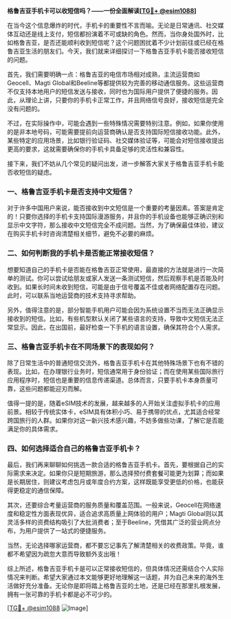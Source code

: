 **格鲁吉亚手机卡可以收短信吗？——一份全面解读[[TG💪+ @esim1088](https://t.me/s/esim1088)]**

在当今这个信息爆炸的时代，手机卡的重要性不言而喻。无论是日常通讯、社交媒体互动还是线上支付，短信都扮演着不可或缺的角色。然而，当你身处国外时，比如格鲁吉亚，是否还能顺利收到短信呢？这个问题困扰着不少计划前往或已经在格鲁吉亚生活的朋友们。今天，我们就来详细探讨一下格鲁吉亚手机卡能否接收短信的问题。

首先，我们需要明确一点：格鲁吉亚的电信市场相对成熟，主流运营商如Geocell、Magti Global和Beeline等都提供较为完善的移动通信服务。这些运营商不仅支持本地用户的短信发送与接收，同时也为国际用户提供了便捷的服务。因此，从理论上讲，只要你的手机卡正常工作，并且网络信号良好，接收短信是完全没有问题的。

不过，在实际操作中，可能会遇到一些特殊情况需要特别注意。例如，如果你使用的是非本地号码，可能需要提前向运营商确认是否支持国际短信接收功能。此外，某些特定的应用场景，比如银行验证码、社交媒体验证等，可能会对短信接收提出更高的要求，这就需要确保你的手机卡具备足够的灵活性和兼容性。

接下来，我们不妨从几个常见的疑问出发，进一步解答大家关于格鲁吉亚手机卡能否收短信的疑虑。

### **一、格鲁吉亚手机卡是否支持中文短信？**

对于许多中国用户来说，能否接收到中文短信是一个重要的考量因素。答案是肯定的！只要你选择的手机卡支持国际漫游服务，并且你的手机设备也能够正确识别和显示中文字符，那么接收中文短信完全不成问题。当然，为了确保最佳体验，建议在购买手机卡时咨询清楚相关细节，避免不必要的麻烦。

### **二、如何判断我的手机卡是否能正常接收短信？**

想要知道自己的手机卡是否能在格鲁吉亚正常使用，最直接的方法就是进行一次简单的测试。你可以尝试给朋友或家人发送一条测试短信，然后观察手机是否能及时收到。如果长时间未收到短信，可能是由于信号覆盖不佳或者网络配置存在问题。此时，可以联系当地运营商的技术支持寻求帮助。

另外，值得注意的是，部分智能手机用户可能会因为系统设置不当而无法正确显示接收到的短信。比如，有些机型默认关闭了某些语言的支持，导致中文短信无法正常显示。因此，在出国前，最好检查一下手机的语言设置，确保其符合个人需求。

### **三、格鲁吉亚手机卡在不同场景下的表现如何？**

除了日常生活中的普通短信交流外，格鲁吉亚手机卡在其他特殊场景下也有不错的表现。比如，在办理银行业务时，短信通常用于身份验证；而在使用某些国际旅行应用程序时，短信也是重要的信息传递渠道。总体而言，只要手机卡本身质量可靠，这些问题都能迎刃而解。

值得一提的是，随着eSIM技术的发展，越来越多的人开始关注虚拟手机卡的应用前景。相较于传统实体卡，eSIM具有体积小巧、易于携带的优点，尤其适合经常跨国旅行的人群。如果你对这一新兴技术感兴趣，不妨多做些功课，了解它是否能满足你的具体需求。

### **四、如何选择适合自己的格鲁吉亚手机卡？**

最后，我们再来聊聊如何挑选一款合适的格鲁吉亚手机卡。首先，要根据自己的实际需求来决定。如果你只是短期旅游，那么选择预付费套餐可能更为划算；而如果是长期居住，则建议考虑包月或年度合约方案，这样既能享受更低的价格，也能获得更稳定的通信保障。

其次，还要综合考量运营商的服务质量和覆盖范围。一般来说，Geocell在网络速度和稳定性方面表现优异，适合追求高质量上网体验的用户；Magti Global则以其灵活多样的资费结构吸引了大批消费者；至于Beeline，凭借其广泛的营业网点分布，为用户提供了一站式的便捷服务。

当然，无论选择哪家运营商，都不要忘记事先了解清楚相关的收费政策。毕竟，谁都不希望因为疏忽大意而导致额外支出哦！

综上所述，格鲁吉亚手机卡是可以正常接收短信的，但具体情况还需结合个人实际情况来判断。希望大家通过本文能够更好地理解这一话题，并为自己未来的海外生活做好充分准备。无论你是即将踏上格鲁吉亚的土地，还是已经在那里扎根发展，拥有一张可靠的手机卡都是必不可少的。

[[TG💪+ @esim1088](https://t.me/s/esim1088) ![Image](https://i.postimg.cc/4NQfJmqS/Snipaste-2025-05-13-00-14-12.png)]